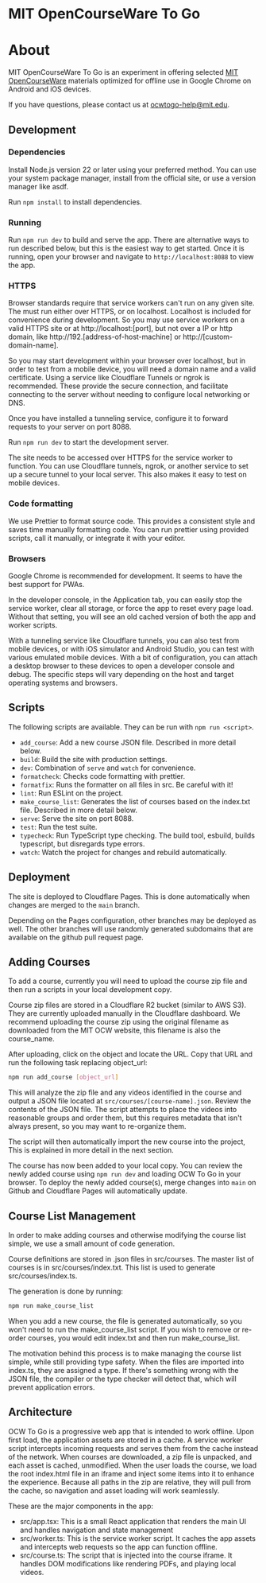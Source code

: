 # MIT OpenCourseWare To Go

# About
MIT OpenCourseWare To Go is an experiment in offering selected <a href="https://ocw.mit.edu/">MIT 
OpenCourseWare</a> materials optimized for offline use in Google Chrome on Android and iOS devices.

If you have questions, please contact us at <a href="mailtoo:ocwtogo-help@mit.edu">ocwtogo-help@mit.edu</a>.

## Development

### Dependencies
Install Node.js version 22 or later using your preferred method. You can use
your system package manager, install from the official site, or use a version
manager like asdf.

Run `npm install` to install dependencies.

### Running

Run `npm run dev` to build and serve the app. There are alternative ways
to run described below, but this is the easiest way to get started.
Once it is running, open your browser and navigate to `http://localhost:8088`
to view the app.

### HTTPS

Browser standards require that service workers can't run on any given site. The
must run either over HTTPS, or on localhost. Localhost is included for
convenience during development. So you may use service workers on a valid HTTPS
site or at http://localhost:[port], but not over a IP or http domain, like
http://192.[address-of-host-machine] or http://[custom-domain-name].

So you may start development within your browser over localhost, but in order
to test from a mobile device, you will need a domain name and a valid
certificate. Using a service like Cloudflare Tunnels or ngrok is recommended.
These provide the secure connection, and facilitate connecting to the server
without needing to configure local networking or DNS.

Once you have installed a tunneling service, configure it to forward requests
to your server on port 8088.

Run `npm run dev` to start the development server.

The site needs to be accessed over HTTPS for the service worker to function.
You can use Cloudflare tunnels, ngrok, or another service to set up a secure
tunnel to your local server. This also makes it easy to test on mobile devices.

### Code formatting

We use Prettier to format source code. This provides a consistent style and
saves time manually formatting code. You can run prettier using provided
scripts, call it manually, or integrate it with your editor.

### Browsers

Google Chrome is recommended for development. It seems to have the best support
for PWAs. 

In the developer console, in the Application tab, you can easily stop
the service worker, clear all storage, or force the app to reset every page
load. Without that setting, you will see an old cached version of both the app
and worker scripts.

With a tunneling service like Cloudflare tunnels, you can also test from mobile
devices, or with iOS simulator and Android Studio, you can test with various
emulated mobile devices. With a bit of configuration, you can attach a desktop
browser to these devices to open a developer console and debug. The specific
steps will vary depending on the host and target operating systems and browsers.

## Scripts

The following scripts are available. They can be run with `npm run <script>`.

- `add_course`: Add a new course JSON file. Described in more detail below.
- `build`: Build the site with production settings.
- `dev`: Combination of `serve` and `watch` for convenience.
- `formatcheck`: Checks code formatting with prettier.
- `formatfix`: Runs the formatter on all files in src. Be careful with it!
- `lint`: Run ESLint on the project.
- `make_course_list`: Generates the list of courses based on the index.txt file.
   Described in more detail below.
- `serve`: Serve the site on port 8088.
- `test`: Run the test suite.
- `typecheck`: Run TypeScript type checking. The build tool, esbuild, builds typescript,
    but disregards type errors.
- `watch`: Watch the project for changes and rebuild automatically.

## Deployment

The site is deployed to Cloudflare Pages. This is done automatically when
changes are merged to the `main` branch.

Depending on the Pages configuration, other branches may be deployed as well.
The other branches will use randomly generated subdomains that are available on the github
pull request page.

## Adding Courses

To add a course, currently you will need to upload the course zip file and then run 
a scripts in your local development copy.

Course zip files are stored in a Cloudflare R2 bucket (similar to AWS S3).  They
are currently uploaded manually in the Cloudflare dashboard. We recommend uploading 
the course zip using the original filename as downloaded from the MIT OCW website, this 
filename is also the course_name.

After uploading, click on the object and locate the URL. Copy that URL and run the 
following task replacing object_url:

```bash
npm run add_course [object_url]
```

This will analyze the zip file and any videos identified in the course and
output a JSON file located at `src/courses/[course-name].json`. Review the
contents of the JSON file. The script attempts to place the videos into
reasonable groups and order them, but this requires metadata that isn't always
present, so you may want to re-organize them.

The script will then automatically import the new course into the project,
This is explained in more detail in the next section.

The course has now been added to your local copy. You can review the newly added 
course using `npm run dev` and loading OCW To Go in your browser. To deploy 
the newly added course(s), merge changes into `main` on Github and Cloudflare 
Pages will automatically update.

## Course List Management

In order to make adding courses and otherwise modifying the course list simple,
we use a small amount of code generation.

Course definitions are stored in .json files in src/courses. The master list of
courses is in src/courses/index.txt. This list is used to generate src/courses/index.ts.

The generation is done by running:

```bash
npm run make_course_list
```

When you add a new course, the file is generated automatically, so you won't
need to run the make_course_list script.  If you wish to remove or re-order
courses, you would edit index.txt and then run make_course_list.

The motivation behind this process is to make managing the course list simple,
while still providing type safety. When the files are imported into index.ts,
they are assigned a type. If there's something wrong with the JSON file, the
compiler or the type checker will detect that, which will prevent application
errors.

## Architecture

OCW To Go is a progressive web app that is intended to work offline. Upon first
load, the application assets are stored in a cache. A service worker script
intercepts incoming requests and serves them from the cache instead of the
network. When courses are downloaded, a zip file is unpacked, and each asset
is cached, unmodified. When the user loads the course, we load the root
index.html file in an iframe and inject some items into it to enhance the
experience. Because all paths in the zip are relative, they will pull from the
cache, so navigation and asset loading will work seamlessly.

These are the major components in the app:

- src/app.tsx: This is a small React application that renders the main UI and
    handles navigation and state management
- src/worker.ts: This is the service worker script. It caches the app assets and
    intercepts web requests so the app can function offline.
- src/course.ts: The script that is injected into the course iframe. It handles
    DOM modifications like rendering PDFs, and playing local videos.
